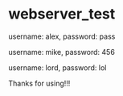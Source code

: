 # webserver_test
username: alex, password: pass

username: mike, password: 456

username: lord, password: lol

Thanks for using!!!